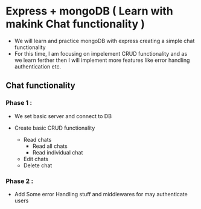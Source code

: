 # Express + mongoDB ( Learn with makink Chat functionality )

* We will learn and practice mongoDB with express creating a simple chat functionality
* For this time, I am focusing on impelement CRUD functionality and as we learn ferther then I will implement more features like error handling authentication etc.

## Chat functionality 

### Phase 1 : 
* We set basic server and connect to DB 
* Create basic CRUD functionality 
    
    * Read chats
        * Read all chats
        * Read individual chat 
    * Edit chats
    * Delete chat 

### Phase 2 : 
* Add Some error Handling stuff and middlewares for may authenticate users